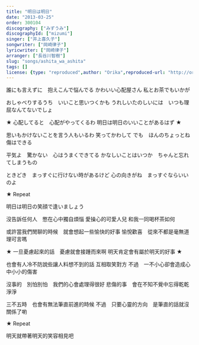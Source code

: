 ```yaml
---
title: "明日は明日"
date: "2013-03-25"
order: 300104
discography: ["みずうみ"]
discographyId: ["mizumi"]
singer: ["井上喜久子"]
songwriter: ["岡崎律子"]
lyricwriter: ["岡崎律子"]
arranger: ["長谷川智樹"]
slug: "songs/ashita_wa_ashita"
tags: []
license: {type: "reproduced",author: "Orika",reproduced-url: "http://orikamushi.myweb.hinet.net",reproduced-website: "織歌蟲"}
---
```


誰にも言えずに　抱えこんで悩んでる 
かわいい心配屋さん 
私とお茶でもいかが 

おしゃべりするうち　いいこと思いつくかも 
うれしいたのしいには　いつも理屈なんてないでしょ 

★ 心配してると　心配がやってくるわ 
明日は明日のいいことがあるはず ★ 

思いもかけないことを言う人もいるわ 
笑ってかわして 
でも　ほんのちょっとね　傷はできる 

平気よ　驚かない　心はうまくできてる 
かなしいことはいつか　ちゃんと忘れてしまうもの 

ときどき　まっすぐに行けない時があるけど 
心の向きがね　まっすぐならいいのよ 

★ Repeat

明日は明日の笑顔で逢いましょう

沒告訴任何人　憋在心中獨自煩惱
愛操心的可愛人兒
和我一同喝杯茶如何

或許當我們閒聊的時候　就會想起一些愉快的好事
愉悅歡喜　從來不都是毫無道理可言嗎

★ 一旦憂慮起來的話　憂慮就會接踵而來啊
明天肯定會有屬於明天的好事 ★

也會有人冷不防說些讓人料想不到的話
互相取笑對方
不過　一不小心卻會造成心中小小的傷害

沒事的　別怕別怕　我們的心會處理得很好
悲傷的事　會在不知不覺中忘得乾乾淨淨

三不五時　也會有無法筆直前進的時候
不過　只要心靈的方向　是筆直的話就沒關係了喲

★ Repeat

明天就帶著明天的笑容相見吧
